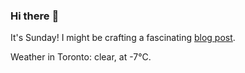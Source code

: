### Hi there :wave:

It's Sunday! I might be crafting a fascinating [blog post](https://www.benjaminwuethrich.dev).

Weather in Toronto: clear, at -7°C.
